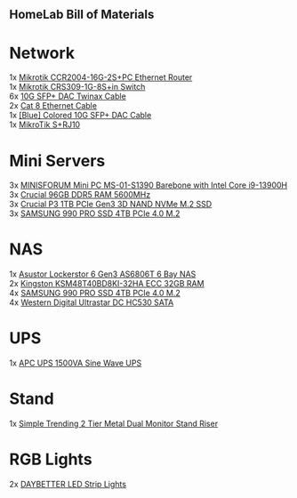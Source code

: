 ## HomeLab Bill of Materials

# Network
1x [Mikrotik CCR2004-16G-2S+PC Ethernet Router ](https://www.amazon.com/dp/B0B1NBXT9G?ref=ppx_yo2ov_dt_b_fed_asin_title)</br>
1x [Mikrotik CRS309-1G-8S+in Switch](https://www.amazon.com/dp/B08437JN8R?ref=ppx_yo2ov_dt_b_fed_asin_title)</br>
6x [10G SFP+ DAC Twinax Cable](https://www.amazon.com/dp/B01LSGGUOY?ref=ppx_yo2ov_dt_b_fed_asin_title&th=1)</br>
2x [Cat 8 Ethernet Cable](https://www.amazon.com/dp/B08PKYN463?ref=ppx_yo2ov_dt_b_fed_asin_title&th=1)</br>
1x [[Blue] Colored 10G SFP+ DAC Cable](https://www.amazon.com/dp/B01KM0SA7C?ref=ppx_yo2ov_dt_b_fed_asin_title&th=1)</br>
1x [MikroTik S+RJ10](https://www.amazon.com/dp/B01LSGGUOY?ref=ppx_yo2ov_dt_b_fed_asin_title&th=1)

# Mini Servers
3x [MINISFORUM Mini PC MS-01-S1390 Barebone with Intel Core i9-13900H](https://www.amazon.com/dp/B0D7M7HY36?ref_=ppx_hzsearch_conn_dt_b_fed_asin_title_2)</br>
3x [Crucial 96GB DDR5 RAM 5600MHz](https://www.amazon.com/dp/B0C79K5VGZ?ref=ppx_yo2ov_dt_b_fed_asin_title&th=1)</br>
3x [Crucial P3 1TB PCIe Gen3 3D NAND NVMe M.2 SSD](https://www.amazon.com/dp/B0B25LZGGW?ref=ppx_yo2ov_dt_b_fed_asin_title&th=1)</br>
3x [SAMSUNG 990 PRO SSD 4TB PCIe 4.0 M.2](https://www.amazon.com/dp/B0CHGT1KFJ?ref=ppx_yo2ov_dt_b_fed_asin_title&th=1)

# NAS
1x [Asustor Lockerstor 6 Gen3 AS6806T 6 Bay NAS](https://www.amazon.com/dp/B0DBZ668G8?ref=ppx_yo2ov_dt_b_fed_asin_title&th=1)</br>
2x [Kingston KSM48T40BD8KI-32HA ECC 32GB RAM](https://www.amazon.com/dp/B0CT92TMQ2?ref=ppx_yo2ov_dt_b_fed_asin_title)</br>
4x [SAMSUNG 990 PRO SSD 4TB PCIe 4.0 M.2](https://www.amazon.com/dp/B0CHGT1KFJ?ref=ppx_yo2ov_dt_b_fed_asin_title&th=1)</br>
4x [Western Digital Ultrastar DC HC530 SATA](https://serverpartdeals.com/products/western-digital-ultrastar-dc-hc530-wuh721414ale6l4-0f31284-14tb-7-2k-rpm-sata-6gb-s-512e-512mb-3-5-se-manufacturer-recertified-hdd?variant=31076609425450)

# UPS
1x [APC UPS 1500VA Sine Wave UPS](https://www.amazon.com/dp/B08GRY1W93?ref=ppx_yo2ov_dt_b_fed_asin_title)

# Stand
1x [Simple Trending 2 Tier Metal Dual Monitor Stand Riser](https://www.amazon.com/dp/B0CP1L1KS9?ref=ppx_yo2ov_dt_b_fed_asin_title)

# RGB Lights
2x [DAYBETTER LED Strip Lights](https://www.amazon.com/dp/B0D4DJ6BRR?ref=ppx_yo2ov_dt_b_fed_asin_title&th=1)